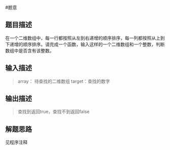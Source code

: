 #题意

## 题目描述

在一个二维数组中，每一行都按照从左到右递增的顺序排序，每一列都按照从上到下递增的顺序排序。请完成一个函数，输入这样的一个二维数组和一个整数，判断数组中是否含有该整数。

## 输入描述

>array： 待查找的二维数组 target：查找的数字

## 输出描述

>查找到返回true，查找不到返回false

## 解题思路

见程序注释